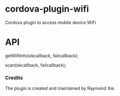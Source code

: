 cordova-plugin-wifi
===================

Cordova plugin to access mobile device WiFi

# API #

getWifiInfo(okcallback, failcallback);

scan(okcallback, failcallback);

### Credits ###

The plugin is created and maintained by Raymond Xie.
